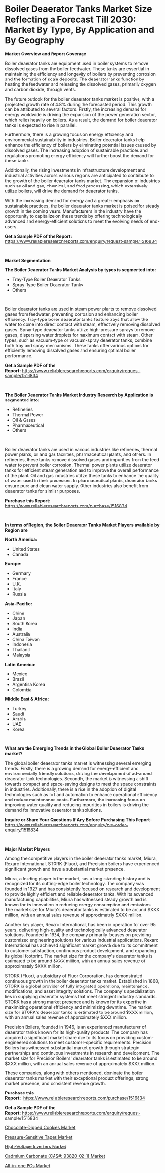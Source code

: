 <p><h1>Boiler Deaerator Tanks Market Size Reflecting a Forecast Till 2030: Market By Type, By Application and By Geography</h1></p><p><strong>Market Overview and Report Coverage</strong></p>
<p><p>Boiler deaerator tanks are equipment used in boiler systems to remove dissolved gases from the boiler feedwater. These tanks are essential in maintaining the efficiency and longevity of boilers by preventing corrosion and the formation of scale deposits. The deaerator tanks function by heating the feedwater and releasing the dissolved gases, primarily oxygen and carbon dioxide, through vents.</p><p>The future outlook for the boiler deaerator tanks market is positive, with a projected growth rate of 4.8% during the forecasted period. This growth can be attributed to several factors. Firstly, the increasing demand for energy worldwide is driving the expansion of the power generation sector, which relies heavily on boilers. As a result, the demand for boiler deaerator tanks is expected to rise in parallel.</p><p>Furthermore, there is a growing focus on energy efficiency and environmental sustainability in industries. Boiler deaerator tanks help enhance the efficiency of boilers by eliminating potential issues caused by dissolved gases. The increasing adoption of sustainable practices and regulations promoting energy efficiency will further boost the demand for these tanks.</p><p>Additionally, the rising investments in infrastructure development and industrial activities across various regions are anticipated to contribute to the growth of the boiler deaerator tanks market. The expansion of industries such as oil and gas, chemical, and food processing, which extensively utilize boilers, will drive the demand for deaerator tanks.</p><p>With the increasing demand for energy and a greater emphasis on sustainable practices, the boiler deaerator tanks market is poised for steady growth in the coming years. Manufacturers in the industry have the opportunity to capitalize on these trends by offering technologically advanced and energy-efficient solutions to meet the evolving needs of end-users.</p></p>
<p><strong>Get a Sample PDF of the Report:</strong> <a href="https://www.reliableresearchreports.com/enquiry/request-sample/1516834">https://www.reliableresearchreports.com/enquiry/request-sample/1516834</a></p>
<p>&nbsp;</p>
<p><strong>Market Segmentation</strong></p>
<p><strong>The Boiler Deaerator Tanks Market Analysis by types is segmented into:</strong></p>
<p><ul><li>Tray-Type Boiler Deaerator Tanks</li><li>Spray-Type Boiler Deaerator Tanks</li><li>Others</li></ul></p>
<p>&nbsp;</p>
<p><p>Boiler deaerator tanks are used in steam power plants to remove dissolved gases from feedwater, preventing corrosion and enhancing boiler efficiency. Tray-type boiler deaerator tanks feature trays that allow the water to come into direct contact with steam, effectively removing dissolved gases. Spray-type deaerator tanks utilize high-pressure sprays to remove gases, dispersing water droplets for maximum contact with steam. Other types, such as vacuum-type or vacuum-spray deaerator tanks, combine both tray and spray mechanisms. These tanks offer various options for efficiently removing dissolved gases and ensuring optimal boiler performance.</p></p>
<p><strong>Get a Sample PDF of the Report:</strong>&nbsp;<a href="https://www.reliableresearchreports.com/enquiry/request-sample/1516834">https://www.reliableresearchreports.com/enquiry/request-sample/1516834</a></p>
<p>&nbsp;</p>
<p><strong>The Boiler Deaerator Tanks Market Industry Research by Application is segmented into:</strong></p>
<p><ul><li>Refineries</li><li>Thermal Power</li><li>Oil & Gases</li><li>Pharmaceutical</li><li>Others</li></ul></p>
<p>&nbsp;</p>
<p><p>Boiler deaerator tanks are used in various industries like refineries, thermal power plants, oil and gas facilities, pharmaceutical plants, and others. In refineries, these tanks remove dissolved gases and impurities from the feed water to prevent boiler corrosion. Thermal power plants utilize deaerator tanks for efficient steam generation and to improve the overall performance of the plant. Oil and gas industries utilize these tanks to enhance the quality of water used in their processes. In pharmaceutical plants, deaerator tanks ensure pure and clean water supply. Other industries also benefit from deaerator tanks for similar purposes.</p></p>
<p><strong>Purchase this Report:</strong>&nbsp; <a href="https://www.reliableresearchreports.com/purchase/1516834">https://www.reliableresearchreports.com/purchase/1516834</a></p>
<p>&nbsp;</p>
<p><strong>In terms of Region, the Boiler Deaerator Tanks Market Players available by Region are:</strong></p>
<p>
    <p> <strong> North America: </strong>
        <ul>
            <li>United States</li>
            <li>Canada</li>
        </ul>
        </p> 
    <p> <strong> Europe: </strong>
        <ul>
            <li>Germany</li>
            <li>France</li>
            <li>U.K.</li>
            <li>Italy</li>
            <li>Russia</li>
        </ul>
        </p> 
    <p> <strong> Asia-Pacific: </strong>
        <ul>
            <li>China</li>
            <li>Japan</li>
            <li>South Korea</li>
            <li>India</li>
            <li>Australia</li>
            <li>China Taiwan</li>
            <li>Indonesia</li>
            <li>Thailand</li>
            <li>Malaysia</li>
        </ul>
        </p> 
    <p> <strong> Latin America: </strong>
        <ul>
            <li>Mexico</li>
            <li>Brazil</li>
            <li>Argentina Korea</li>
            <li>Colombia</li>
        </ul>
        </p> 
    <p> <strong> Middle East & Africa: </strong>
        <ul>
            <li>Turkey</li>
            <li>Saudi</li>
            <li>Arabia</li>
            <li>UAE</li>
            <li>Korea</li>
        </ul>
    </p>
    </p>
<p>&nbsp;</p>
<p><strong>What are the Emerging Trends in the Global Boiler Deaerator Tanks market?</strong></p>
<p><p>The global boiler deaerator tanks market is witnessing several emerging trends. Firstly, there is a growing demand for energy-efficient and environmentally friendly solutions, driving the development of advanced deaerator tank technologies. Secondly, the market is witnessing a shift towards compact and space-saving designs to meet the space constraints in industries. Additionally, there is a rise in the adoption of digital technologies such as IoT and automation to enhance operational efficiency and reduce maintenance costs. Furthermore, the increasing focus on improving water quality and reducing impurities in boilers is driving the demand for innovative deaerator tank solutions.</p></p>
<p><strong>Inquire or Share Your Questions If Any Before Purchasing This Report</strong>- <a href="https://www.reliableresearchreports.com/enquiry/pre-order-enquiry/1516834">https://www.reliableresearchreports.com/enquiry/pre-order-enquiry/1516834</a></p>
<p>&nbsp;</p>
<p><strong>Major Market Players</strong></p>
<p><p>Among the competitive players in the boiler deaerator tanks market, Miura, Rexarc International, STORK (Fluor), and Precision Boilers have experienced significant growth and have a substantial market presence.</p><p>Miura, a leading player in the market, has a long-standing history and is recognized for its cutting-edge boiler technology. The company was founded in 1927 and has consistently focused on research and development to provide highly efficient and reliable deaerator tanks. With its advanced manufacturing capabilities, Miura has witnessed steady growth and is known for its innovation in reducing energy consumption and emissions. The market size for Miura's deaerator tanks is estimated to be around $XXX million, with an annual sales revenue of approximately $XXX million.</p><p>Another key player, Rexarc International, has been in operation for over 95 years, delivering high-quality and technologically advanced deaerator solutions. Founded in 1924, the company primarily focuses on providing customized engineering solutions for various industrial applications. Rexarc International has achieved significant market growth due to its commitment to customer satisfaction, continuous product development, and expanding its global footprint. The market size for the company's deaerator tanks is estimated to be around $XXX million, with an annual sales revenue of approximately $XXX million.</p><p>STORK (Fluor), a subsidiary of Fluor Corporation, has demonstrated continuous growth in the boiler deaerator tanks market. Established in 1868, STORK is a global provider of fully integrated operations, maintenance, modifications, and asset integrity solutions. The company's specialization lies in supplying deaerator systems that meet stringent industry standards. STORK has a strong market presence and is known for its expertise in maximizing operational efficiency and minimizing downtime. The market size for STORK's deaerator tanks is estimated to be around $XXX million, with an annual sales revenue of approximately $XXX million.</p><p>Precision Boilers, founded in 1946, is an experienced manufacturer of deaerator tanks known for its high-quality products. The company has acquired a significant market share due to its focus on providing custom-engineered solutions to meet customer-specific requirements. Precision Boilers has witnessed substantial market growth through strategic partnerships and continuous investments in research and development. The market size for Precision Boilers' deaerator tanks is estimated to be around $XXX million, with an annual sales revenue of approximately $XXX million.</p><p>These companies, along with others mentioned, dominate the boiler deaerator tanks market with their exceptional product offerings, strong market presence, and consistent revenue growth.</p></p>
<p><strong>Purchase this Report:</strong>&nbsp;&nbsp;<a href="https://www.reliableresearchreports.com/purchase/1516834">https://www.reliableresearchreports.com/purchase/1516834</a></p>
<p></p>
<p><strong>Get a Sample PDF of the Report:</strong>&nbsp;<a href="https://www.reliableresearchreports.com/enquiry/request-sample/1516834">https://www.reliableresearchreports.com/enquiry/request-sample/1516834</a></p>
<p><p><a href="https://medium.com/@dorothypeters68/chocolate-dipped-cookies-market-analysis-its-cagr-market-segmentation-and-global-industry-441786cafd2f">Chocolate-Dipped Cookies Market</a></p><p><a href="https://medium.com/@dianafisher1927/pressure-sensitive-tapes-market-outlook-industry-overview-and-forecast-2023-to-2030-2fb8e25fefcb">Pressure-Sensitive Tapes Market</a></p><p><a href="https://medium.com/@rebeccabower1903/high-voltage-inverters-market-trends-forecast-and-competitive-analysis-to-2030-edb2e6d32a0b">High-Voltage Inverters Market</a></p><p><a href="https://medium.com/@avarobertson1969/cadmium-carbonate-cas-93820-02-1-market-competitive-analysis-market-trends-and-forecast-to-4b898e9f5ff0">Cadmium Carbonate (CAS#: 93820-02-1) Market</a></p><p><a href="https://medium.com/@annarussell1981/all-in-one-pcs-market-report-reveals-the-latest-trends-and-growth-opportunities-of-this-market-b50902013e73">All-in-one PCs Market</a></p></p>